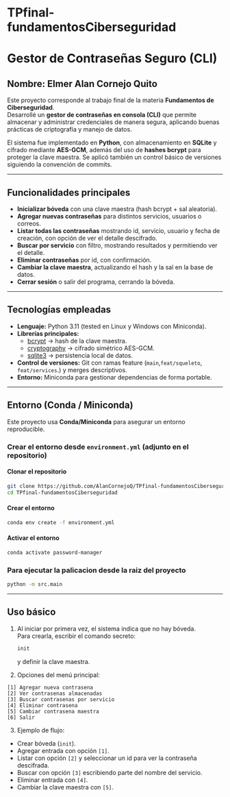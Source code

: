 # TPfinal-fundamentosCiberseguridad
# Gestor de Contraseñas Seguro (CLI)
## Nombre: Elmer Alan Cornejo Quito

Este proyecto corresponde al trabajo final de la materia **Fundamentos de Ciberseguridad**.  
Desarrollé un **gestor de contraseñas en consola (CLI)** que permite almacenar y administrar credenciales de manera segura, aplicando buenas prácticas de criptografía y manejo de datos.

El sistema fue implementado en **Python**, con almacenamiento en **SQLite** y cifrado mediante **AES-GCM**, además del uso de **hashes bcrypt** para proteger la clave maestra. Se aplicó también un control básico de versiones siguiendo la convención de commits.

---
## Funcionalidades principales

- **Inicializar bóveda** con una clave maestra (hash bcrypt + sal aleatoria).
- **Agregar nuevas contraseñas** para distintos servicios, usuarios o correos.
- **Listar todas las contraseñas** mostrando id, servicio, usuario y fecha de creación, con opción de ver el detalle descifrado.
- **Buscar por servicio** con filtro, mostrando resultados y permitiendo ver el detalle.
- **Eliminar contraseñas** por id, con confirmación.
- **Cambiar la clave maestra**, actualizando el hash y la sal en la base de datos.
- **Cerrar sesión** o salir del programa, cerrando la bóveda.

---
## Tecnologías empleadas

- **Lenguaje:** Python 3.11 (tested en Linux y Windows con Miniconda).  
- **Librerías principales:**
  - [bcrypt](https://pypi.org/project/bcrypt/) → hash de la clave maestra.
  - [cryptography](https://pypi.org/project/cryptography/) → cifrado simétrico AES-GCM.
  - [sqlite3](https://docs.python.org/3/library/sqlite3.html) → persistencia local de datos.  
- **Control de versiones:** Git con ramas feature (`main`,`feat/squeleto`, `feat/services`.) y merges descriptivos.  
- **Entorno:** Miniconda para gestionar dependencias de forma portable.

---
## Entorno (Conda / Miniconda)

Este proyecto usa **Conda/Miniconda** para asegurar un entorno reproducible.

### Crear el entorno desde `environment.yml` (adjunto en el repositorio)

#### Clonar el repositorio
```bash
git clone https://github.com/AlanCornejoQ/TPfinal-fundamentosCiberseguridad.git
cd TPfinal-fundamentosCiberseguridad
```
#### Crear el entorno
```bash
conda env create -f environment.yml
```
#### Activar el entorno
```bash
conda activate password-manager
```

### Para ejecutar la palicacion desde la raiz del proyecto
```bash
python -m src.main
```
---
## Uso básico

1. Al iniciar por primera vez, el sistema indica que no hay bóveda.  
   Para crearla, escribir el comando secreto:
   ```bash
   init
   ```
    y definir la clave maestra.

2. Opciones del menú principal:
```
[1] Agregar nueva contrasena
[2] Ver contrasenas almacenadas
[3] Buscar contrasenas por servicio
[4] Eliminar contrasena
[5] Cambiar contrasena maestra
[6] Salir
```


3. Ejemplo de flujo:
- Crear bóveda (`init`).
- Agregar entrada con opción `[1]`.
- Listar con opción `[2]` y seleccionar un id para ver la contraseña descifrada.
- Buscar con opción `[3]` escribiendo parte del nombre del servicio.
- Eliminar entrada con `[4]`.
- Cambiar la clave maestra con `[5]`.

